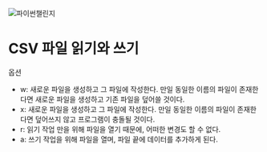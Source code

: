 ![파이썬챌린지](https://github.com/kimheeseo/python/blob/main/%ED%8C%8C%EC%9D%B4%EC%8D%AC%EC%B1%8C%EB%A6%B0%EC%A7%80/9791191600018.jpg)

# CSV 파일 읽기와 쓰기
옵션
- w: 새로운 파일을 생성하고 그 파일에 작성한다. 만일 동일한 이름의 파일이 존재한다면 새로운 파일을 생성하고 기존 파일을 덮어쓸 것이다.
- x: 새로운 파일을 생성하고 그 파일에 작성한다. 만일 동일한 이름의 파일이 존재한다면 덮어쓰지 않고 프로그램이 충돌될 것이다.
- r: 읽기 작업 만을 위해 파일을 열기 때문에, 어떠한 변경도 할 수 없다.
- a: 쓰기 작업을 위해 파일을 열며, 파일 끝에 데이터를 추가하게 된다.
